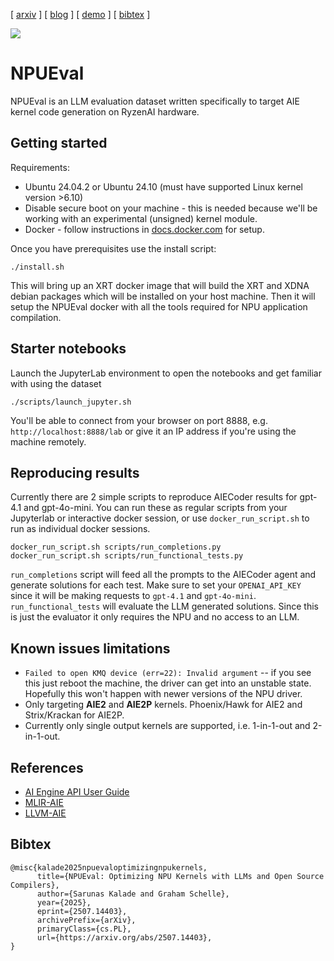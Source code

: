 [ [arxiv](https://arxiv.org/abs/2507.14403v1) ] [ [blog](https://amdresearch.github.io/NPUEval/blog.html) ] [ [demo](demo/) ] [ [bibtex](#bibtex) ]

![](docs/header_small.png)

# NPUEval

NPUEval is an LLM evaluation dataset written specifically to target AIE kernel code generation on RyzenAI hardware.

## Getting started

Requirements:
* Ubuntu 24.04.2 or Ubuntu 24.10 (must have supported Linux kernel version >6.10)
* Disable secure boot on your machine - this is needed because we'll be working with an experimental (unsigned) kernel module.
* Docker - follow instructions in [docs.docker.com](https://docs.docker.com/engine/install/ubuntu/) for setup.

Once you have prerequisites use the install script:
```
./install.sh
```

This will bring up an XRT docker image that will build the XRT and XDNA debian packages which will be installed on your host machine. Then it will setup the NPUEval docker with all the tools required for NPU application compilation.

## Starter notebooks

Launch the JupyterLab environment to open the notebooks and get familiar with using the dataset

```
./scripts/launch_jupyter.sh
```

You'll be able to connect from your browser on port 8888, e.g. `http://localhost:8888/lab` or give it an IP address if you're using the machine remotely.

## Reproducing results

Currently there are 2 simple scripts to reproduce AIECoder results for gpt-4.1 and gpt-4o-mini. You can run these as regular scripts from your Jupyterlab or interactive docker session, or use `docker_run_script.sh` to run as individual docker sessions.

```
docker_run_script.sh scripts/run_completions.py
docker_run_script.sh scripts/run_functional_tests.py
```

`run_completions` script will feed all the prompts to the AIECoder agent and generate solutions for each test. Make sure to set your `OPENAI_API_KEY` since it will be making requests to `gpt-4.1` and `gpt-4o-mini`. 
`run_functional_tests` will evaluate the LLM generated solutions. Since this is just the evaluator it only requires the NPU and no access to an LLM.

## Known issues limitations

* `Failed to open KMQ device (err=22): Invalid argument` -- if you see this just reboot the machine, the driver can get into an unstable state. Hopefully this won't happen with newer versions of the NPU driver.
* Only targeting **AIE2** and **AIE2P** kernels. Phoenix/Hawk for AIE2 and Strix/Krackan for AIE2P.
* Currently only single output kernels are supported, i.e. 1-in-1-out and 2-in-1-out.

## References

* [AI Engine API User Guide](https://docs.amd.com/r/en-US/ug1079-ai-engine-kernel-coding/AI-Engine-API-Overview)
* [MLIR-AIE](https://github.com/Xilinx/mlir-aie)
* [LLVM-AIE](https://github.com/Xilinx/llvm-aie)

## Bibtex

```
@misc{kalade2025npuevaloptimizingnpukernels,
      title={NPUEval: Optimizing NPU Kernels with LLMs and Open Source Compilers}, 
      author={Sarunas Kalade and Graham Schelle},
      year={2025},
      eprint={2507.14403},
      archivePrefix={arXiv},
      primaryClass={cs.PL},
      url={https://arxiv.org/abs/2507.14403}, 
}
```
